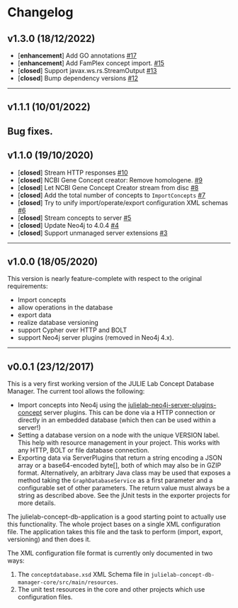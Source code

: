 # Changelog

## v1.3.0 (18/12/2022)
- [**enhancement**] Add GO annotations [#17](https://github.com/JULIELab/julielab-concept-db-manager/issues/17)
- [**enhancement**] Add FamPlex concept import. [#15](https://github.com/JULIELab/julielab-concept-db-manager/issues/15)
- [**closed**] Support javax.ws.rs.StreamOutput [#13](https://github.com/JULIELab/julielab-concept-db-manager/issues/13)
- [**closed**] Bump dependency versions [#12](https://github.com/JULIELab/julielab-concept-db-manager/issues/12)

---

## v1.1.1 (10/01/2022)
Bug fixes.
---

## v1.1.0 (19/10/2020)
- [**closed**] Stream HTTP responses [#10](https://github.com/JULIELab/julielab-concept-db-manager/issues/10)
- [**closed**] NCBI Gene Concept creator: Remove homologene. [#9](https://github.com/JULIELab/julielab-concept-db-manager/issues/9)
- [**closed**] Let NCBI Gene Concept Creator stream from disc [#8](https://github.com/JULIELab/julielab-concept-db-manager/issues/8)
- [**closed**] Add the total number of concepts to `ImportConcepts` [#7](https://github.com/JULIELab/julielab-concept-db-manager/issues/7)
- [**closed**] Try to unify import/operate/export configuration XML schemas [#6](https://github.com/JULIELab/julielab-concept-db-manager/issues/6)
- [**closed**] Stream concepts to server [#5](https://github.com/JULIELab/julielab-concept-db-manager/issues/5)
- [**closed**] Update Neo4j to 4.0.4 [#4](https://github.com/JULIELab/julielab-concept-db-manager/issues/4)
- [**closed**] Support unmanaged server extensions [#3](https://github.com/JULIELab/julielab-concept-db-manager/issues/3)

---

## v1.0.0 (18/05/2020)
This version is nearly feature-complete with respect to the original requirements:
* Import concepts
* allow operations in the database
* export data
* realize database versioning
* support Cypher over HTTP and BOLT
* support Neo4j server plugins (removed in Neo4j 4.x).


---

## v0.0.1 (23/12/2017)
This is a very first working version of the JULIE Lab Concept Database Manager.
The current tool allows the following:

- Import concepts into Neo4j using the [julielab-neo4j-server-plugins-concept](https://github.com/JULIELab/julielab-neo4j-server-plugins/tree/master/julielab-neo4j-plugins-concepts) server plugins. This can be done via a HTTP connection or directly in an embedded database (which then can be used within a server!)
- Setting a database version on a node with the unique VERSION label. This help with resource management in your project. This works with any HTTP, BOLT or file database connection.
- Exporting data via ServerPlugins that return a string encoding a JSON array or a base64-encoded byte[], both of which may also be in GZIP format. Alternatively, an arbitrary Java class may be used that exposes a method taking the `GraphDatabaseService` as a first parameter and a configurable set of other parameters. The return value must always be a string as described above. See the jUnit tests in the exporter projects for more details.

The julielab-concept-db-application is a good starting point to actually use this functionality. The whole project bases on a single XML configuration file. The application takes this file and the task to perform (import, export, versioning) and then does it.

The XML configuration file format is currently only documented in two ways:

1. The `conceptdatabase.xsd` XML Schema file in `julielab-concept-db-manager-core/src/main/resources`.
2. The unit test resources in the core and other projects which use configuration files.

